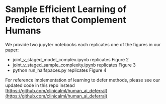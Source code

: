 # Sample Efficient Learning of Predictors that Complement Humans
We provide two jupyter notebooks each replicates one of the figures in our paper:

- joint_v_staged_model_complex.ipynb replicates Figure 2
- joint_v_staged_sample_complexity.ipynb replicates Figure 3
- python run_halfspaces.py replicates Figure 4

For reference implementation of learning to defer methods, please see  our updated code in this repo instead [https://github.com/clinicalml/human_ai_deferral](https://github.com/clinicalml/human_ai_deferral)

